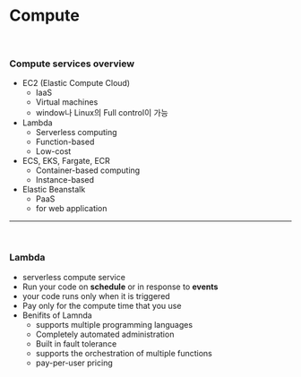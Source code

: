 # Compute

<br>



### Compute services overview

- EC2 (Elastic Compute Cloud)
  - IaaS
  - Virtual machines
  - window나 Linux의 Full control이 가능
- Lambda
  - Serverless computing
  - Function-based
  - Low-cost
- ECS, EKS, Fargate, ECR
  - Container-based computing
  - Instance-based
- Elastic Beanstalk
  - PaaS
  - for web application

----

<br>



### Lambda

- serverless compute service
- Run your code on **schedule** or in response to **events**
- your code runs only when it is triggered
- Pay only for the compute time that you use
- Benifits of Lamnda
  - supports multiple programming languages
  - Completely automated administration
  - Built in fault tolerance
  - supports the orchestration of multiple functions
  - pay-per-user pricing